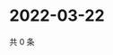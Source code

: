 # 2022-03-22

共 0 条

<!-- BEGIN WEIBO -->
<!-- 最后更新时间 Tue Mar 22 2022 20:22:11 GMT+0800 (China Standard Time) -->

<!-- END WEIBO -->
